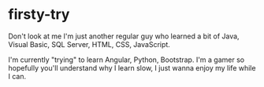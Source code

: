 # firsty-try

Don't look at me I'm just another regular guy who learned a bit of Java, Visual Basic, SQL Server, HTML, CSS, JavaScript.

I'm currently "trying" to learn Angular, Python, Bootstrap. I'm a gamer so hopefully you'll understand why I learn slow, I just wanna enjoy my life while I can.
